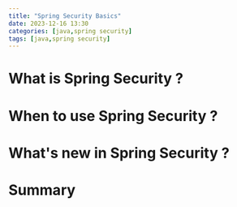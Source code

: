 ```yaml
---
title: "Spring Security Basics"
date: 2023-12-16 13:30
categories: [java,spring security]
tags: [java,spring security]
---
```


# What is Spring Security ?


# When to use Spring Security ?


# What's new in Spring Security ? 


# Summary